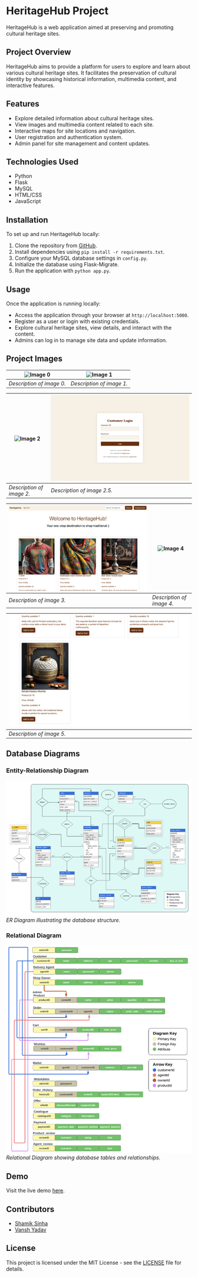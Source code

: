 # HeritageHub Project

HeritageHub is a web application aimed at preserving and promoting cultural heritage sites.

## Project Overview

HeritageHub aims to provide a platform for users to explore and learn about various cultural heritage sites. It facilitates the preservation of cultural identity by showcasing historical information, multimedia content, and interactive features.

## Features

- Explore detailed information about cultural heritage sites.
- View images and multimedia content related to each site.
- Interactive maps for site locations and navigation.
- User registration and authentication system.
- Admin panel for site management and content updates.

## Technologies Used

- Python
- Flask
- MySQL
- HTML/CSS
- JavaScript

## Installation

To set up and run HeritageHub locally:

1. Clone the repository from [GitHub](https://github.com/theshamiksinha/HeritageHub-Django-MySQL/tree/main).
2. Install dependencies using `pip install -r requirements.txt`.
3. Configure your MySQL database settings in `config.py`.
4. Initialize the database using Flask-Migrate.
5. Run the application with `python app.py`.

## Usage

Once the application is running locally:

- Access the application through your browser at `http://localhost:5000`.
- Register as a user or login with existing credentials.
- Explore cultural heritage sites, view details, and interact with the content.
- Admins can log in to manage site data and update information.

## Project Images

| ![Image 0](projectImages/0.png) | ![Image 1](projectImages/1.png) |
|---------------------------------|---------------------------------|
| *Description of image 0.*       | *Description of image 1.*       |

| ![Image 2](projectImages/2.png) | ![Image 2.5](projectImages/2.5.png) |
|---------------------------------|-----------------------------------|
| *Description of image 2.*       | *Description of image 2.5.*       |

| ![Image 3](projectImages/3.png) | ![Image 4](projectImages/4.png) |
|---------------------------------|---------------------------------|
| *Description of image 3.*       | *Description of image 4.*       |

| ![Image 5](projectImages/5.png) |
|---------------------------------|
| *Description of image 5.*       |

## Database Diagrams

### Entity-Relationship Diagram

![ER Diagram](projectImages/ERdiagram.png)
*ER Diagram illustrating the database structure.*

### Relational Diagram

![Relational Diagram](projectImages/relationalModel.png)
*Relational Diagram showing database tables and relationships.*

## Demo

Visit the live demo [here](http://heritagehubonline.pythonanywhere.com/).

## Contributors

- [Shamik Sinha](https://github.com/theshamiksinha)
- [Vansh Yadav](https://github.com/vansh22559)

## License

This project is licensed under the MIT License - see the [LICENSE](LICENSE) file for details.
